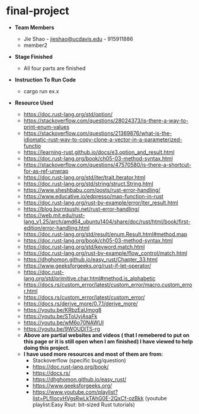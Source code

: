 # final-project

* **Team Members**
  * Jie Shao - jieshao@ucdavis.edu - 915911886
  * member2

* **Stage Finished**
  * All four parts are finished

* **Instruction To Run Code**
  * cargo run ex.x

* **Resource Used**
  * https://doc.rust-lang.org/std/option/
  * https://stackoverflow.com/questions/28024373/is-there-a-way-to-print-enum-values 
  * https://stackoverflow.com/questions/21369876/what-is-the-idiomatic-rust-way-to-copy-clone-a-vector-in-a-parameterized-functio 
  *  https://learning-rust.github.io/docs/e3.option_and_result.html
  *  https://doc.rust-lang.org/book/ch05-03-method-syntax.html
  *  https://stackoverflow.com/questions/47570580/is-there-a-shortcut-for-as-ref-unwrap
  *  https://doc.rust-lang.org/std/iter/trait.Iterator.html
   * https://doc.rust-lang.org/std/string/struct.String.html
  *  https://www.sheshbabu.com/posts/rust-error-handling/
  *  https://www.educative.io/edpresso/map-function-in-rust
  *  https://doc.rust-lang.org/rust-by-example/error/iter_result.html
   * https://blog.burntsushi.net/rust-error-handling/
  *  https://web.mit.edu/rust-lang_v1.25/arch/amd64_ubuntu1404/share/doc/rust/html/book/first-edition/error-handling.html
  *  https://doc.rust-lang.org/std/result/enum.Result.html#method.map
  *  https://doc.rust-lang.org/book/ch05-03-method-syntax.html
   * https://doc.rust-lang.org/std/keyword.match.html 
  *  https://doc.rust-lang.org/rust-by-example/flow_control/match.html 
  *  https://dhghomon.github.io/easy_rust/Chapter_33.html
  *  https://www.geeksforgeeks.org/rust-if-let-operator/ 
   * https://doc.rust-lang.org/std/primitive.char.html#method.is_alphabetic 
  *  https://docs.rs/custom_error/latest/custom_error/macro.custom_error.html 
  *  https://docs.rs/custom_error/latest/custom_error/ 
  *  https://docs.rs/derive_more/0.7.1/derive_more/ 
   * https://youtu.be/KRbzEaUmog8 
   * https://youtu.be/SToUyjAsaFk  
   * https://youtu.be/wM6o70NAWUI 
   * https://youtu.be/9WOUDlTS-rg 
   * **Above are partial websites and videos ( that I remebered to put on this page or it is still open when I am finished) I have viewed to help doing this project.**
   * **I have used more resources and most of them are from:**
     * Stackoverflow (specific bug/question) 
     * https://doc.rust-lang.org/book/ 
     * https://docs.rs/ 
     * https://dhghomon.github.io/easy_rust/ 
     * https://www.geeksforgeeks.org/ 
     * https://www.youtube.com/playlist?list=PLfllocyHVgsRwLkTAhG0E-2QxCf-ozBkk (youtube playlist:Easy Rsut: bit-sized Rust tutorials)
